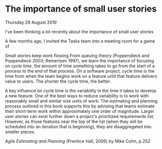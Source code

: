 # The importance of small user stories

Thursday 29 August 2019

I've been thinking a lot recently about the importance of small user stories


A few months ago, I invited the Tasks team into a meeting room for a game of 


Small stories keep work flowing
From queuing theory (Poppendieck and Poppendieck 2003; Reinertsen 1997), we learn the importance of focusing on _cycle time_, the amount of time something takes to go from the start of a process to the end of that process. On a software project, cycle time is the time from when the team begins work on a feature until that feature delivers value to users. The shorter the cycle time, the better.

A key influence on cycle time is the variability in the time it takes to develop a new feature. One of the best ways to reduce variability is to work with reasonably small and similar size units of work. The estimating and planning process outlined in this book supports this by advising that teams estimate their short-term work within approximately one order of magnitude. Larger user stories can exist further down a project's prioritized requirements list. However, as those features near the top of the list (when they will be scheduled into an iteration that is beginning), they are disaggregated into smaller pieces.

_Agile Estimating and Planning_ (Prentice Hall, 2006) by Mike Cohn, p.252